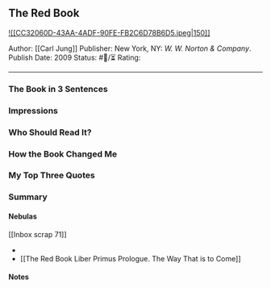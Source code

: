 ## The Red Book

[ ![[CC32060D-43AA-4ADF-90FE-FB2C6D78B6D5.jpeg|150]] ](https://www.amazon.com/gp/aw/d/B00FEIHM2M/ref=tmm_kin_swatch_0?ie=UTF8&qid=1682873948&sr=8-1)

Author: [[Carl Jung]]
Publisher: New York, NY: _W. W. Norton & Company_.
Publish Date: 2009
Status: #💫/⏳ 
Rating:

___

### The Book in 3 Sentences



### Impressions



### Who Should Read It?



### How the Book Changed Me



### My Top Three Quotes



### Summary



#### Nebulas

[[Inbox scrap 71]]

- 
- [[The Red Book Liber Primus Prologue. The Way That is to Come]]

#### Notes

